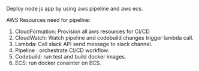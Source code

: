 Deploy node js app by using aws pipeline and aws ecs.  

AWS Resources need for pipeline:
1. CloudFormation: Provision all aws resources for CI/CD
2. CloudWatch: Watch pipeline and codebuild changes trigger lambda call.
3. Lambda: Call slack API send message to slack channel.
4. Pipeline : orchestrate CI/CD workflow.
5. Codebuild: run test and build docker images.
6. ECS: run docker conainter on ECS.



